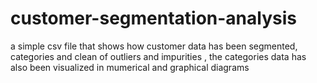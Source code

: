 # customer-segmentation-analysis
a simple csv file that shows how customer data has been segmented, categories and clean of outliers and impurities , the categories data has also been visualized in mumerical and graphical diagrams 
